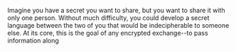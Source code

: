 Imagine you have a secret you want to share, but you want to share it with only one person. Without much difficulty, you could develop a secret language between the two of you that would be indecipherable to someone else. At its core, this is the goal of any encrypted exchange--to pass information along 

